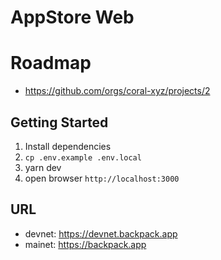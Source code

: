# AppStore Web

# Roadmap

- https://github.com/orgs/coral-xyz/projects/2

## Getting Started

1. Install dependencies
2. `cp .env.example .env.local`
3. yarn dev
4. open browser `http://localhost:3000`

## URL

- devnet: https://devnet.backpack.app
- mainet: https://backpack.app
